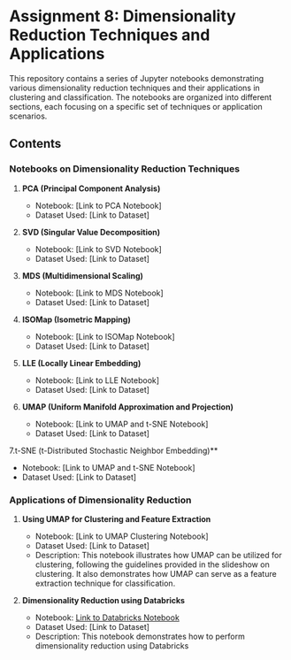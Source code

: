 # Assignment 8: Dimensionality Reduction Techniques and Applications

This repository contains a series of Jupyter notebooks demonstrating various dimensionality reduction techniques and their applications in clustering and classification. The notebooks are organized into different sections, each focusing on a specific set of techniques or application scenarios.

## Contents

### Notebooks on Dimensionality Reduction Techniques

1. **PCA (Principal Component Analysis)**
   - Notebook: [Link to PCA Notebook]
   - Dataset Used: [Link to Dataset]

2. **SVD (Singular Value Decomposition)**
   - Notebook: [Link to SVD Notebook]
   - Dataset Used: [Link to Dataset]

3. **MDS (Multidimensional Scaling)**
   - Notebook: [Link to MDS Notebook]
   - Dataset Used: [Link to Dataset]

4. **ISOMap (Isometric Mapping)**
   - Notebook: [Link to ISOMap Notebook]
   - Dataset Used: [Link to Dataset]

5. **LLE (Locally Linear Embedding)**
   - Notebook: [Link to LLE Notebook]
   - Dataset Used: [Link to Dataset]

6. **UMAP (Uniform Manifold Approximation and Projection)**
   - Notebook: [Link to UMAP and t-SNE Notebook]
   - Dataset Used: [Link to Dataset]

7.t-SNE (t-Distributed Stochastic Neighbor Embedding)**
   - Notebook: [Link to UMAP and t-SNE Notebook]
   - Dataset Used: [Link to Dataset]
### Applications of Dimensionality Reduction

1. **Using UMAP for Clustering and Feature Extraction**
   - Notebook: [Link to UMAP Clustering Notebook]
   - Dataset Used: [Link to Dataset]
   - Description: This notebook illustrates how UMAP can be utilized for clustering, following the guidelines provided in the slideshow on clustering. It also demonstrates how UMAP can serve as a feature extraction technique for classification.

2. **Dimensionality Reduction using Databricks**
   - Notebook: [Link to Databricks Notebook](https://databricks-prod-cloudfront.cloud.databricks.com/public/4027ec902e239c93eaaa8714f173bcfc/5006762491692697/3060969076631330/8077369880284727/latest.html)
   - Dataset Used: [Link to Dataset]
   - Description: This notebook demonstrates how to perform dimensionality reduction using Databricks


